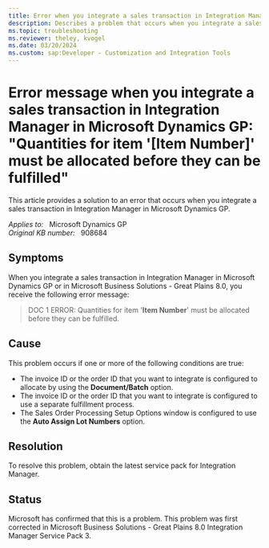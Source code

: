 ```yaml
---
title: Error when you integrate a sales transaction in Integration Manager in Microsoft Dynamics GP
description: Describes a problem that occurs when you integrate a sales transaction in Integration Manager in Microsoft Dynamics GP. Provides a resolution.
ms.topic: troubleshooting
ms.reviewer: theley, kvogel
ms.date: 03/20/2024
ms.custom: sap:Developer - Customization and Integration Tools
---
```

# Error message when you integrate a sales transaction in Integration Manager in Microsoft Dynamics GP: "Quantities for item '[Item Number]' must be allocated before they can be fulfilled"

This article provides a solution to an error that occurs when you integrate a sales transaction in Integration Manager in Microsoft Dynamics GP.

_Applies to:_ &nbsp; Microsoft Dynamics GP  
_Original KB number:_ &nbsp; 908684

## Symptoms

When you integrate a sales transaction in Integration Manager in Microsoft Dynamics GP or in Microsoft Business Solutions - Great Plains 8.0, you receive the following error message:

> DOC 1 ERROR: Quantities for item '**Item Number**' must be allocated before they can be fulfilled.

## Cause

This problem occurs if one or more of the following conditions are true:

- The invoice ID or the order ID that you want to integrate is configured to allocate by using the **Document/Batch** option.
- The invoice ID or the order ID that you want to integrate is configured to use a separate fulfillment process.
- The Sales Order Processing Setup Options window is configured to use the **Auto Assign Lot Numbers** option.

## Resolution

To resolve this problem, obtain the latest service pack for Integration Manager.

## Status

Microsoft has confirmed that this is a problem. This problem was first corrected in Microsoft Business Solutions - Great Plains 8.0 Integration Manager Service Pack 3.
